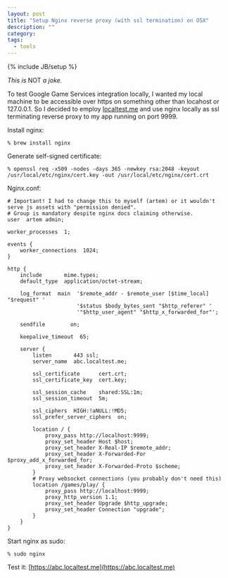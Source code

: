 ```yaml
---
layout: post
title: "Setup Nginx reverse proxy (with ssl termination) on OSX"
description: ""
category: 
tags:
  - tools
---
```

{% include JB/setup %}

_This is_ NOT _a joke._

To test Google Game Services integration locally, I wanted my local machine to be accessible over https on something other than locahost or 127.0.0.1. So I decided to employ [localtest.me](http://readme.localtest.me/) and use nginx locally as ssl terminating reverse proxy to my app running on port 9999.

Install nginx:

    % brew install nginx

Generate self-signed certificate:

    % openssl req -x509 -nodes -days 365 -newkey rsa:2048 -keyout /usr/local/etc/nginx/cert.key -out /usr/local/etc/nginx/cert.crt

Nginx.conf:

    # Important! I had to change this to myself (artem) or it wouldn't serve js assets with "permission denied".
    # Group is mandatory despite nginx docs claiming otherwise.
    user  artem admin;
    
    worker_processes  1;
    
    events {
        worker_connections  1024;
    }
    
    http {
        include       mime.types;
        default_type  application/octet-stream;
    
        log_format  main  '$remote_addr - $remote_user [$time_local] "$request" '
                          '$status $body_bytes_sent "$http_referer" '
                          '"$http_user_agent" "$http_x_forwarded_for"';
    
        sendfile        on;
    
        keepalive_timeout  65;
    
        server {
            listen       443 ssl;
            server_name  abc.localtest.me;
    
            ssl_certificate      cert.crt;
            ssl_certificate_key  cert.key;
    
            ssl_session_cache    shared:SSL:1m;
            ssl_session_timeout  5m;
    
            ssl_ciphers  HIGH:!aNULL:!MD5;
            ssl_prefer_server_ciphers  on;
    
            location / {
                proxy_pass http://localhost:9999;
                proxy_set_header Host $host;
                proxy_set_header X-Real-IP $remote_addr;
                proxy_set_header X-Forwarded-For $proxy_add_x_forwarded_for;
                proxy_set_header X-Forwarded-Proto $scheme;
            }
            # Proxy websocket connections (you probably don't need this)
            location /games/play/ {
                proxy_pass http://localhost:9999;
                proxy_http_version 1.1;
                proxy_set_header Upgrade $http_upgrade;
                proxy_set_header Connection "upgrade";
            }
        }
    }

Start nginx as sudo:

    % sudo nginx

Test it: [https://abc.localtest.me](https://abc.localtest.me)
